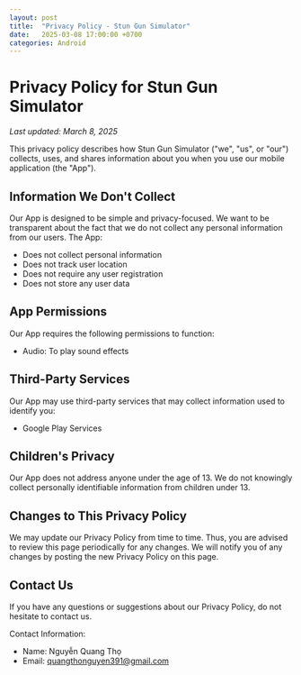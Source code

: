 ```yaml
---
layout: post
title:  "Privacy Policy - Stun Gun Simulator"
date:   2025-03-08 17:00:00 +0700
categories: Android
---
```


# Privacy Policy for Stun Gun Simulator
*Last updated: March 8, 2025*

This privacy policy describes how Stun Gun Simulator ("we", "us", or "our") collects, uses, and shares information about you when you use our mobile application (the "App").

## Information We Don't Collect
Our App is designed to be simple and privacy-focused. We want to be transparent about the fact that we do not collect any personal information from our users. The App:
- Does not collect personal information
- Does not track user location
- Does not require any user registration
- Does not store any user data

## App Permissions
Our App requires the following permissions to function:
- Audio: To play sound effects

## Third-Party Services
Our App may use third-party services that may collect information used to identify you:
- Google Play Services

## Children's Privacy
Our App does not address anyone under the age of 13. We do not knowingly collect personally identifiable information from children under 13.

## Changes to This Privacy Policy
We may update our Privacy Policy from time to time. Thus, you are advised to review this page periodically for any changes. We will notify you of any changes by posting the new Privacy Policy on this page.

## Contact Us
If you have any questions or suggestions about our Privacy Policy, do not hesitate to contact us.

Contact Information:
- Name: Nguyễn Quang Thọ
- Email: quangthonguyen391@gmail.com 